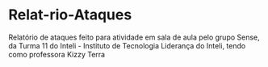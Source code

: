 # Relat-rio-Ataques
Relatório de ataques feito para atividade em sala de aula pelo grupo Sense, da Turma 11 do Inteli - Instituto de Tecnologia Liderança do Inteli, tendo como professora Kizzy Terra
